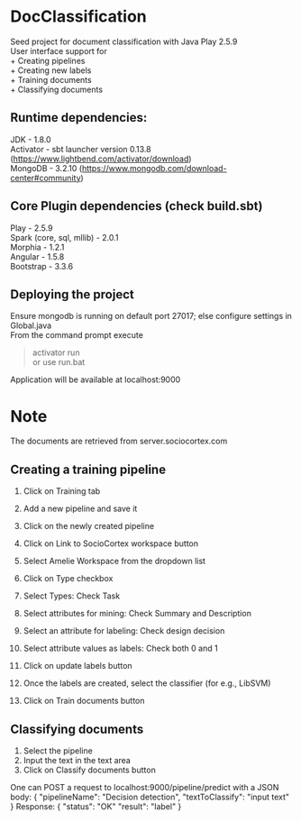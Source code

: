 # DocClassification
Seed project for document classification with Java Play 2.5.9  
User interface support for  
    + Creating pipelines  
    + Creating new labels  
    + Training documents  
    + Classifying documents  

## Runtime dependencies:
JDK - 1.8.0  
Activator - sbt launcher version 0.13.8 (https://www.lightbend.com/activator/download)  
MongoDB - 3.2.10 (https://www.mongodb.com/download-center#community)  

## Core Plugin dependencies (check build.sbt)
Play - 2.5.9  
Spark (core, sql, mllib) - 2.0.1  
Morphia - 1.2.1  
Angular - 1.5.8  
Bootstrap - 3.3.6  

## Deploying the project
Ensure mongodb is running on default port 27017; else configure settings in Global.java  
From the command prompt execute  
> activator run  
or use run.bat  

Application will be available at localhost:9000

# Note
The documents are retrieved from server.sociocortex.com

## Creating a training pipeline
1. Click on Training tab
2. Add a new pipeline and save it
3. Click on the newly created pipeline
4. Click on Link to SocioCortex workspace button
5. Select Amelie Workspace from the dropdown list
6. Click on Type checkbox
7. Select Types: Check Task
8. Select attributes for mining: Check Summary and Description
9. Select an attribute for labeling: Check design decision 
10. Select attribute values as labels: Check both 0 and 1
11. Click on update labels button

12. Once the labels are created, select the classifier (for e.g., LibSVM)
13. Click on Train documents button

## Classifying documents
1. Select the pipeline
2. Input the text in the text area 
3. Click on Classify documents button

One can POST a request to localhost:9000/pipeline/predict
with a JSON body: 
{
 "pipelineName": "Decision detection",
 "textToClassify": "input text"
}
Response: 
{
 "status": "OK"
 "result": "label"
}